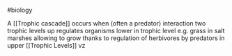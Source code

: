#biology 

A [[Trophic cascade]] occurs when (often a predator) interaction two trophic levels up regulates organisms lower in trophic level
	e.g. grass in salt marshes allowing to grow thanks to regulation of herbivores by predators in upper [[Trophic Levels]] vz